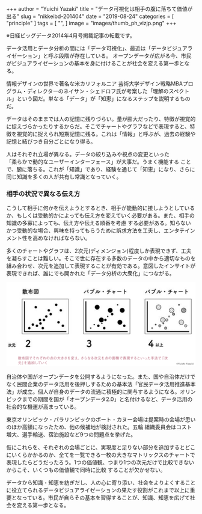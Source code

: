 +++
author = "Yuichi Yazaki"
title = "データ可視化は相手の腹に落ちて価値が出る"
slug = "nikkeibd-201404"
date = "2019-08-24"
categories = [
    "principle"
]
tags = [
    "",
]
image = "images/thumb_ph_vizjp.png"
+++

※日経ビッグデータ2014年4月号掲載記事の転載です。

データ活用とデータ分析の間には「データ可視化」、最近は「データビジュアライゼーション」と呼ぶ段階が存在している。 オープンデータが広がる今、市民がビジュアライゼーションの基本を身に付けることが社会を変える第一歩となる。

情報デザインの世界で著名な米カリフォルニア 芸術大学デザイン戦略MBAプログラム・ディレクターのネイサン・シェドロフ氏が考案した「理解のスペクトル」という図だ。単なる「データ」が「知恵」になるステップを説明するものだ。

データはそのままでは人の記憶に残りづらい。量が膨大だったり、特徴が視覚的に捉えづらかったりするからだ。そこでチャートやグラフなどで表現すると、特徴を視覚的に捉えられ短期記憶に残る。これは「情報」と呼ぶが、過去の経験や記憶と結びつき自分ごとになり得る。

人はそれぞれ立場が異なる。データの絞り込みや視点の変更といった  
「柔らかで動的なユーザーインターフェース」が大事だ。うまく機能する ことで、腑に落ちる。これが「知識」であり、経験を通じて「知恵」になり、さらに同じ知識を多くの人が共有し常識となっていく。

### 相手の状況で異なる伝え方

こうして相手に何かを伝えようとするとき、相手が能動的に接しようとしているか、もしくは受動的かによっても伝え方を変えていく必要がある。また、相手の知識の多寡によっても、伝え方や伝える順番を考慮 する必要がある。知らないかつ受動的な場合、興味を持ってもらうために訴求方法を工夫し、エンタテインメント性を高めなければならない。

多くのチャートやグラフは、2次元(ディメンジョン)程度しか表現できず、工夫を凝らすことは難しい。そこで世に存在する多数のデータの中から適切なものを組み合わせ、次元を追加して表現することが有効である。意図したインサイトが表現できれば、誰にでも開かれた「データ分析の大衆化」につながる。

![](images/picture_pc_f4ab39e09db4f02b9a5ecc386da0dc6c.png)

自治体や国がオープンデータを公開するようになった。また、国や自治体だけでなく民間企業のデータ活用を後押しするための基本法「官民データ活用推進基本法」が成立。個人が自身のデータの流通に積極的に関与するようになる。オリンピックまでの期間を国が「オープンデータ2.0」と名付けるなど、データ活用の社会的な機運が高まっている。

東京オリンピック・パラリンピックのボート・カヌー会場は提案時の会場が思いのほか高額になったため、他の候補地が検討された。五輪 組織委員会はコスト増大、選手輸送、宿泊施設など9つの問題点を挙げた。

仮にこれらを、それぞれの会場ごとに、実現度と足りない部分を追加するとどこにいくらかかるのか、全てを一覧できる一枚の大きなマトリックスのチャートで表現したらどうだったろう。1つの価値観、つまり1つの次元だけで比較できないからこそ、いくつもの価値観で同時に比較 することが欠かせない。

データから知識・知恵を紡ぎだし、人の心に寄り添い、社会をよりよくすることに役立てられるデータビジュアライゼーションの果たす役割がこれまで以上に重要となっている。市民が自らその基本を習得することが、知識、知恵を広げて社会を変える第一歩となる。
